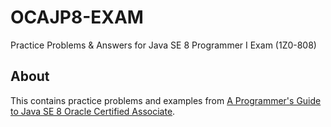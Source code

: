 # OCAJP8-EXAM
Practice Problems &amp; Answers for Java SE 8 Programmer I Exam (1Z0-808)


## About
This contains practice problems and examples from [A Programmer's Guide to Java SE 8 Oracle Certified Associate](http://ii.uib.no/~khalid/ocajp8/source.html).